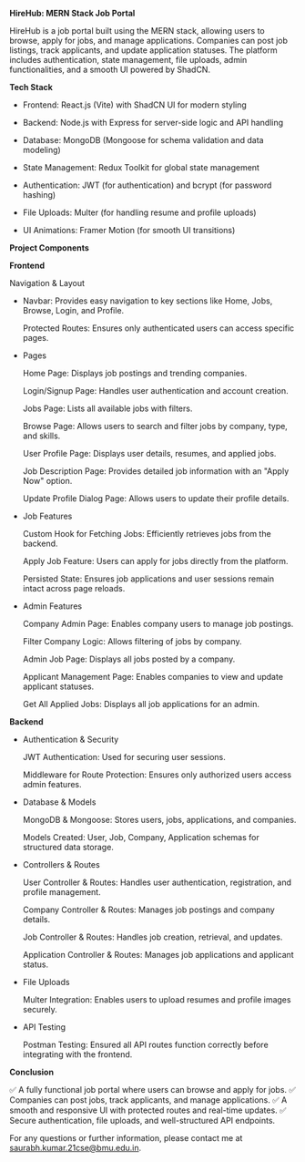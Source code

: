 **HireHub: MERN Stack Job Portal**

HireHub is a job portal built using the MERN stack, allowing users to browse, apply for jobs, and manage applications. Companies can post job listings, track applicants, and update application statuses. The platform includes authentication, state management, file uploads, admin functionalities, and a smooth UI powered by ShadCN.

**Tech Stack**

- Frontend: React.js (Vite) with ShadCN UI for modern styling

- Backend: Node.js with Express for server-side logic and API handling

- Database: MongoDB (Mongoose for schema validation and data modeling)

- State Management: Redux Toolkit for global state management

- Authentication: JWT (for authentication) and bcrypt (for password hashing)

- File Uploads: Multer (for handling resume and profile uploads)

- UI Animations: Framer Motion (for smooth UI transitions)

**Project Components**

**Frontend**

Navigation & Layout

- Navbar: Provides easy navigation to key sections like Home, Jobs, Browse, Login, and Profile.

  Protected Routes: Ensures only authenticated users can access specific pages.

- Pages

  Home Page: Displays job postings and trending companies.

  Login/Signup Page: Handles user authentication and account creation.

  Jobs Page: Lists all available jobs with filters.

  Browse Page: Allows users to search and filter jobs by company, type, and skills.

  User Profile Page: Displays user details, resumes, and applied jobs.

  Job Description Page: Provides detailed job information with an "Apply Now" option.

  Update Profile Dialog Page: Allows users to update their profile details.

- Job Features

  Custom Hook for Fetching Jobs: Efficiently retrieves jobs from the backend.

  Apply Job Feature: Users can apply for jobs directly from the platform.

  Persisted State: Ensures job applications and user sessions remain intact across page reloads.

- Admin Features

  Company Admin Page: Enables company users to manage job postings.

  Filter Company Logic: Allows filtering of jobs by company.

  Admin Job Page: Displays all jobs posted by a company.

  Applicant Management Page: Enables companies to view and update applicant statuses.

  Get All Applied Jobs: Displays all job applications for an admin.

**Backend**

- Authentication & Security

  JWT Authentication: Used for securing user sessions.

  Middleware for Route Protection: Ensures only authorized users access admin features.

- Database & Models

  MongoDB & Mongoose: Stores users, jobs, applications, and companies.

  Models Created: User, Job, Company, Application schemas for structured data storage.

- Controllers & Routes

  User Controller & Routes: Handles user authentication, registration, and profile management.

  Company Controller & Routes: Manages job postings and company details.

  Job Controller & Routes: Handles job creation, retrieval, and updates.

  Application Controller & Routes: Manages job applications and applicant status.

- File Uploads

  Multer Integration: Enables users to upload resumes and profile images securely.

- API Testing

  Postman Testing: Ensured all API routes function correctly before integrating with the frontend.

**Conclusion**

✅ A fully functional job portal where users can browse and apply for jobs.
✅ Companies can post jobs, track applicants, and manage applications.
✅ A smooth and responsive UI with protected routes and real-time updates.
✅ Secure authentication, file uploads, and well-structured API endpoints.


For any questions or further information, please contact me at saurabh.kumar.21cse@bmu.edu.in.

